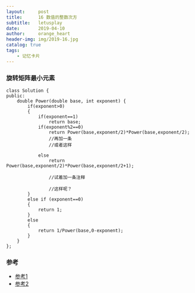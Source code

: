 ```yaml
---
layout:     post
title:      16 数值的整数次方
subtitle:   letusplay
date:       2019-04-10
author:     orange_heart
header-img: img/2019-16.jpg
catalog: true
tags:
    - 记忆卡片
---
```


### 旋转矩阵最小元素

```objc
class Solution {
public:
    double Power(double base, int exponent) {
        if(exponent>0)
        {
            if(exponent==1)
                return base;
            if(exponent%2==0)
                return Power(base,exponent/2)*Power(base,exponent/2);
                //再加一条
                //或者这样
                
            else
                return Power(base,exponent/2)*Power(base,exponent/2+1);
                
                //试着加一条注释
                
                //这样呢？
        }
        else if (exponent==0)
        {
            return 1;
        }
        else
        {
            return 1/Power(base,0-exponent);
        }
    }
};
```


### 参考

- [参考1](https://github.com/zhedahht/CodingInterviewChinese2)
- [参考2](https://github.com/gatieme/CodingInterviews)
<!--stackedit_data:
eyJoaXN0b3J5IjpbLTE0NTY1Nzg5OF19
-->